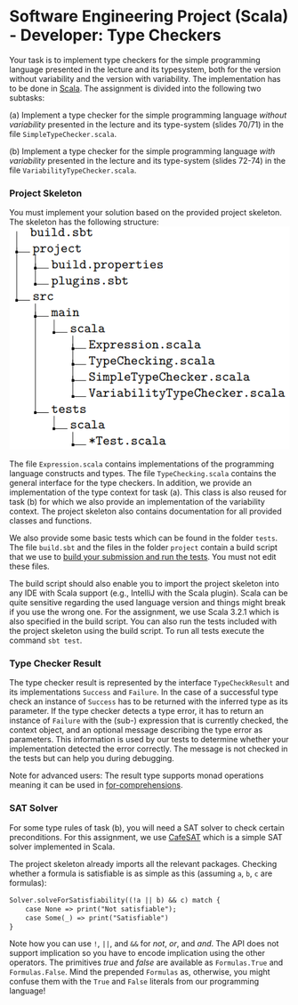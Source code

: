 # Software Engineering Project (Scala) - Developer: Type Checkers

Your task is to implement type checkers for the simple programming language presented in the lecture and its typesystem, both for the version without variability and the version with variability. The implementation has to be done in [Scala](https://www.scala-lang.org/). The assignment is divided into the following two subtasks:

(a) Implement a type checker for the simple programming language *without variability* presented in the lecture and its type-system (slides 70/71) in the file `SimpleTypeChecker.scala`.

(b) Implement a type checker for the simple programming language *with variability* presented in the lecture and its type-system (slides 72-74) in the file `VariabilityTypeChecker.scala`. 

### Project Skeleton 
You must implement your solution based on the provided project skeleton. The skeleton has the following structure:
![alt text](image-3.png)

The file `Expression.scala` contains implementations of the programming language constructs and types. The file `TypeChecking.scala` contains the general interface for the type checkers. In addition, we provide an implementation of the type context for task (a). This class is also reused for task (b) for which we also provide an implementation of the variability context. The project skeleton also contains documentation for all provided classes and functions. 

We also provide some basic tests which can be found in the folder `tests`. The file `build.sbt` and the files in the folder `project` contain a build script that we use to [build your submission and run the tests](https://www.scala-sbt.org/1.x/docs/). You must not edit these files.

The build script should also enable you to import the project skeleton into any IDE with Scala support (e.g., IntelliJ with the Scala plugin). Scala can be quite sensitive regarding the used language version and things might break if you use the wrong one. For the assignment, we use Scala 3.2.1 which is also specified in the build script. You can also run the tests included with the project skeleton using the build script. To run all tests execute the command `sbt test`.

### Type Checker Result 
The type checker result is represented by the interface `TypeCheckResult` and its implementations `Success` and `Failure`. In the case of a successful type check an instance of `Success` has to be returned with the inferred type as its parameter. If the type checker detects a type error, it has to return an instance of `Failure` with the (sub-) expression that is currently checked, the context object, and an optional message describing the type error as parameters. This information is used by our tests to determine whether your implementation detected the error correctly. The message is not checked in the tests but can help you during debugging.

Note for advanced users: The result type supports monad operations meaning it can be used in [for-comprehensions](https://docs.scala-lang.org/tour/for-comprehensions.html).

### SAT Solver 
For some type rules of task (b), you will need a SAT solver to check certain preconditions. For this assignment, we use [CafeSAT](https://github.com/regb/cafesat) which is a simple SAT solver implemented in Scala.

The project skeleton already imports all the relevant packages. Checking whether a formula is satisfiable is as simple as this (assuming `a`, `b`, `c` are formulas):
```
Solver.solveForSatisfiability((!a || b) && c) match {
    case None => print("Not satisfiable");
    case Some(_) => print("Satisfiable")
}
```
Note how you can use `!`, `||`, and `&&` for *not*, *or*, and *and*. The API does not support implication so you have to
encode implication using the other operators. The primitives *true* and *false* are available as `Formulas.True` and `Formulas.False`. Mind the prepended `Formulas` as, otherwise, you might confuse them with the `True` and `False` literals from our programming language!